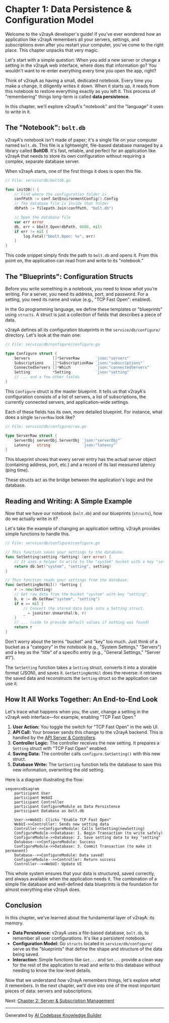 # Chapter 1: Data Persistence & Configuration Model

Welcome to the v2rayA developer's guide! If you've ever wondered how an application like v2rayA remembers all your servers, settings, and subscriptions even after you restart your computer, you've come to the right place. This chapter unpacks that very magic.

Let's start with a simple question: When you add a new server or change a setting in the v2rayA web interface, where does that information go? You wouldn't want to re-enter everything every time you open the app, right?

Think of v2rayA as having a small, dedicated notebook. Every time you make a change, it diligently writes it down. When it starts up, it reads from this notebook to restore everything exactly as you left it. This process of "remembering" things long-term is called **data persistence**.

In this chapter, we'll explore v2rayA's "notebook" and the "language" it uses to write in it.

## The "Notebook": `bolt.db`

v2rayA's notebook isn't made of paper; it's a single file on your computer named `bolt.db`. This file is a lightweight, file-based database managed by a library called **BoltDB**. It's fast, reliable, and perfect for an application like v2rayA that needs to store its own configuration without requiring a complex, separate database server.

When v2rayA starts, one of the first things it does is open this file.

```go
// File: service/db/boltdb.go

func initDB() {
	// Find where the configuration folder is
	confPath := conf.GetEnvironmentConfig().Config
	// The database file is inside that folder
	dbPath := filepath.Join(confPath, "bolt.db")

	// Open the database file
	var err error
	db, err = bbolt.Open(dbPath, 0600, nil)
	if err != nil {
		log.Fatal("bbolt.Open: %v", err)
	}
}
```
This code snippet simply finds the path to `bolt.db` and opens it. From this point on, the application can read from and write to its "notebook."

## The "Blueprints": Configuration Structs

Before you write something in a notebook, you need to know *what* you're writing. For a server, you need its address, port, and password. For a setting, you need its name and value (e.g., "TCP Fast Open": enabled).

In the Go programming language, we define these templates or "blueprints" using `structs`. A struct is just a collection of fields that describes a piece of data.

v2rayA defines all its configuration blueprints in the `service/db/configure/` directory. Let's look at the main one:

```go
// File: service/db/configure/configure.go

type Configure struct {
	Servers          []*ServerRaw       `json:"servers"`
	Subscriptions    []*SubscriptionRaw `json:"subscriptions"`
	ConnectedServers []*Which           `json:"connectedServers"`
	Setting          *Setting           `json:"setting"`
	// ... and a few other fields
}
```
This `Configure` struct is the master blueprint. It tells us that v2rayA's configuration consists of a list of servers, a list of subscriptions, the currently connected servers, and application-wide settings.

Each of these fields has its own, more detailed blueprint. For instance, what does a single `ServerRaw` look like?

```go
// File: service/db/configure/raw.go

type ServerRaw struct {
	ServerObj serverObj.ServerObj `json:"serverObj"`
	Latency   string              `json:"latency"`
}
```
This blueprint shows that every server entry has the actual server object (containing address, port, etc.) and a record of its last measured latency (ping time).

These structs act as the bridge between the application's logic and the database.

## Reading and Writing: A Simple Example

Now that we have our notebook (`bolt.db`) and our blueprints (`structs`), how do we actually write in it?

Let's take the example of changing an application setting. v2rayA provides simple functions to handle this.

```go
// File: service/db/configure/configure.go

// This function saves your settings to the database.
func SetSetting(setting *Setting) (err error) {
	// It uses a helper to write to the "system" bucket with a key "setting".
	return db.Set("system", "setting", setting)
}

// This function reads your settings from the database.
func GetSettingNotNil() *Setting {
	r := new(Setting)
	// Get raw data from the bucket "system" with key "setting".
	b, e := db.GetRaw("system", "setting")
	if e == nil {
		// Convert the stored data back into a Setting struct.
		_ = jsoniter.Unmarshal(b, r)
	}
	// ... (code to provide default values if nothing was found)
	return r
}
```
Don't worry about the terms "bucket" and "key" too much. Just think of a bucket as a "category" in the notebook (e.g., "System Settings," "Servers") and a key as the "title" of a specific entry (e.g., "General Settings," "Server #1").

The `SetSetting` function takes a `Setting` struct, converts it into a storable format (JSON), and saves it. `GetSettingNotNil` does the reverse: it retrieves the saved data and reconstructs the `Setting` struct so the application can use it.

## How It All Works Together: An End-to-End Look

Let's trace what happens when you, the user, change a setting in the v2rayA web interface—for example, enabling "TCP Fast Open."

1.  **User Action:** You toggle the switch for "TCP Fast Open" in the web UI.
2.  **API Call:** Your browser sends this change to the v2rayA backend. This is handled by the [API Server & Controllers](03_api_server___controllers_.md).
3.  **Controller Logic:** The controller receives the new setting. It prepares a `Setting` struct with "TCP Fast Open" enabled.
4.  **Saving Data:** The controller calls `configure.SetSetting()` with this new struct.
5.  **Database Write:** The `SetSetting` function tells the database to save this new information, overwriting the old setting.

Here is a diagram illustrating the flow:

```mermaid
sequenceDiagram
    participant User
    participant WebUI
    participant Controller
    participant ConfigureModule as Data Persistence
    participant Database as bolt.db

    User->>WebUI: Clicks "Enable TCP Fast Open"
    WebUI->>Controller: Sends new setting data
    Controller->>ConfigureModule: Calls SetSetting(newSetting)
    ConfigureModule->>Database: 1. Begin Transaction (to write safely)
    ConfigureModule->>Database: 2. Save setting data to key "setting"
    Database-->>ConfigureModule: Success
    ConfigureModule->>Database: 3. Commit Transaction (to make it permanent)
    Database-->>ConfigureModule: Data saved!
    ConfigureModule-->>Controller: Return success
    Controller-->>WebUI: Update UI
```

This whole system ensures that your data is structured, saved correctly, and always available when the application needs it. The combination of a simple file database and well-defined data blueprints is the foundation for almost everything else v2rayA does.

## Conclusion

In this chapter, we've learned about the fundamental layer of v2rayA: its memory.

-   **Data Persistence:** v2rayA uses a file-based database, `bolt.db`, to remember all user configurations. It's like a persistent notebook.
-   **Configuration Model:** Go `structs` located in `service/db/configure/` serve as the "blueprints" that define the shape and structure of the data being saved.
-   **Interaction:** Simple functions like `Get...` and `Set...` provide a clean way for the rest of the application to read and write to this database without needing to know the low-level details.

Now that we understand *how* v2rayA remembers things, let's explore *what* it remembers. In the next chapter, we'll dive into one of the most important pieces of data: servers and subscriptions.

Next: [Chapter 2: Server & Subscription Management](02_server___subscription_management_.md)

---

Generated by [AI Codebase Knowledge Builder](https://github.com/The-Pocket/Tutorial-Codebase-Knowledge)